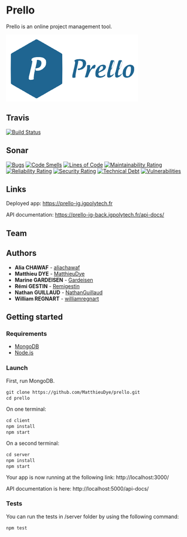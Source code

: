 # Prello

Prello is an online project management tool.

![Prello logo](client/src/assets/prello_logo.png)

## Travis
[![Build Status](https://travis-ci.org/MatthieuDye/prello.svg?branch=master)](https://travis-ci.org/MatthieuDye/prello)

## Sonar
[![Bugs](https://sonarcloud.io/api/project_badges/measure?project=MatthieuDye_prello&metric=bugs)](https://sonarcloud.io/dashboard?id=MatthieuDye_prello)
[![Code Smells](https://sonarcloud.io/api/project_badges/measure?project=MatthieuDye_prello&metric=code_smells)](https://sonarcloud.io/dashboard?id=MatthieuDye_prello)
[![Lines of Code](https://sonarcloud.io/api/project_badges/measure?project=MatthieuDye_prello&metric=ncloc)](https://sonarcloud.io/dashboard?id=MatthieuDye_prello)
[![Maintainability Rating](https://sonarcloud.io/api/project_badges/measure?project=MatthieuDye_prello&metric=sqale_rating)](https://sonarcloud.io/dashboard?id=MatthieuDye_prello)
[![Reliability Rating](https://sonarcloud.io/api/project_badges/measure?project=MatthieuDye_prello&metric=reliability_rating)](https://sonarcloud.io/dashboard?id=MatthieuDye_prello)
[![Security Rating](https://sonarcloud.io/api/project_badges/measure?project=MatthieuDye_prello&metric=security_rating)](https://sonarcloud.io/dashboard?id=MatthieuDye_prello)
[![Technical Debt](https://sonarcloud.io/api/project_badges/measure?project=MatthieuDye_prello&metric=sqale_index)](https://sonarcloud.io/dashboard?id=MatthieuDye_prello)
[![Vulnerabilities](https://sonarcloud.io/api/project_badges/measure?project=MatthieuDye_prello&metric=vulnerabilities)](https://sonarcloud.io/dashboard?id=MatthieuDye_prello)

## Links

Deployed app: https://prello-ig.igpolytech.fr

API documentation: https://prello-ig-back.igpolytech.fr/api-docs/

## Team

## Authors

* **Alia CHAWAF** - [aliachawaf](https://github.com/aliachawaf)
* **Matthieu DYE** - [MatthieuDye](https://github.com/MatthieuDye)
* **Marine GARDEISEN** - [Gardeisen](https://github.com/Gardeisen)
* **Rémi GESTIN** - [Remigestin](https://github.com/Remigestin)
* **Nathan GUILLAUD** - [NathanGuillaud](https://github.com/NathanGuillaud)
* **William REGNART** - [williamregnart](https://github.com/williamregnart)

## Getting started

### Requirements

- [MongoDB](https://www.mongodb.com/fr)
- [Node.js](https://nodejs.org/en/)

### Launch

First, run MongoDB.

```shell script
git clone https://github.com/MatthieuDye/prello.git
cd prello
```
On one terminal:
```shell script
cd client
npm install
npm start
```

On a second terminal:
```shell script
cd server
npm install
npm start
```

Your app is now running at the following link: http://localhost:3000/

API documentation is here: http://localhost:5000/api-docs/

### Tests

You can run the tests in /server folder by using the following command: 

```shell script
npm test
```
